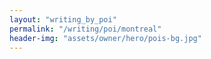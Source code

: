 ```yaml
---
layout: "writing_by_poi"
permalink: "/writing/poi/montreal"
header-img: "assets/owner/hero/pois-bg.jpg"
---
```

